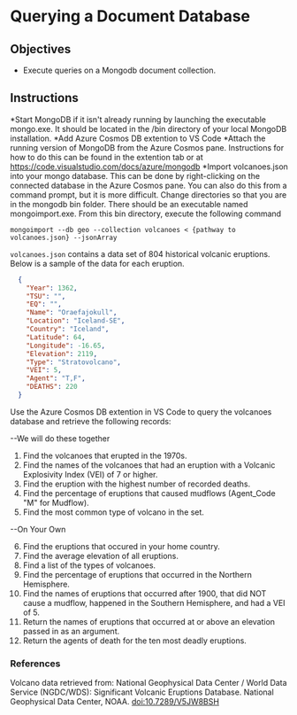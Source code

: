 # Querying a Document Database

## Objectives

* Execute queries on a Mongodb document collection.

## Instructions


*Start MongoDB if it isn't already running by launching the executable mongo.exe. It should be located in the /bin directory of your local MongoDB installation.
*Add Azure Cosmos DB extention to VS Code
*Attach the running version of MongoDB from the Azure Cosmos pane.  Instructions for how to do this can be found in the extention tab or at https://code.visualstudio.com/docs/azure/mongodb
*Import volcanoes.json into your mongo database.  This can be done by right-clicking on the connected database in the Azure Cosmos pane.
You can also do this from a command prompt, but it is more difficult.  Change directories so that you are in the mongodb bin folder.  There should be an executable named mongoimport.exe.  From this bin directory, execute the following command

`mongoimport --db geo --collection volcanoes < {pathway to volcanoes.json} --jsonArray`

`volcanoes.json` contains a data set of 804 historical volcanic eruptions.  Below is a sample of the data for each eruption.

```JSON
  {
    "Year": 1362,
    "TSU": "",
    "EQ": "",
    "Name": "Oraefajokull",
    "Location": "Iceland-SE",
    "Country": "Iceland",
    "Latitude": 64,
    "Longitude": -16.65,
    "Elevation": 2119,
    "Type": "Stratovolcano",
    "VEI": 5,
    "Agent": "T,F",
    "DEATHS": 220
  }
```

Use the Azure Cosmos DB extention in VS Code to query the volcanoes database and retrieve the following records:

--We will do these together

 1. Find the volcanoes that erupted in the 1970s.
 2. Find the names of the volcanoes that had an eruption with a Volcanic Explosivity Index (VEI) of 7 or higher.
 3. Find the eruption with the highest number of recorded deaths.
 4. Find the percentage of eruptions that caused mudflows (Agent_Code "M" for Mudflow).
 5. Find the most common type of volcano in the set.

--On Your Own
 
 6. Find the eruptions that occured in your home country.
 7. Find the average elevation of all eruptions.
 8. Find a list of the types of volcanoes.
 9. Find the percentage of eruptions that occurred in the Northern Hemisphere.
10. Find the names of eruptions that occurred after 1900, that did NOT cause a mudflow, happened in the Southern Hemisphere, and had a VEI of 5.
11. Return the names of eruptions that occurred at or above an elevation passed in as an argument.
12. Return the agents of death for the ten most deadly eruptions.


### References

Volcano data retrieved from: National Geophysical Data Center / World Data Service (NGDC/WDS): Significant Volcanic Eruptions Database. National Geophysical Data Center, NOAA. [doi:10.7289/V5JW8BSH](https://data.nodc.noaa.gov/cgi-bin/iso?id=gov.noaa.ngdc.mgg.hazards:G10147)
